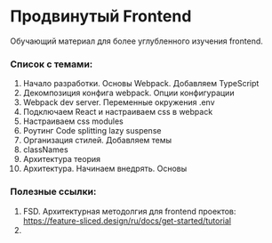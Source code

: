 # Продвинутый Frontend

Обучающий материал для более углубленного изучения frontend.

### Список с темами:
1. Начало разработки. Основы Webpack. Добавляем TypeScript
2. Декомпозиция конфига webpack. Опции конфигурации
3. Webpack dev server. Переменные окружения .env
4. Подключаем React и настраиваем css в webpack
5. Настраиваем css modules
6. Роутинг Code splitting lazy suspense
7. Организация стилей. Добавляем темы
8. classNames
9. Архитектура теория
10. Архитектура. Начинаем внедрять. Основы

### Полезные ссылки:
1. FSD. Архитектурная методолгия для frontend проектов: https://feature-sliced.design/ru/docs/get-started/tutorial
2.  
